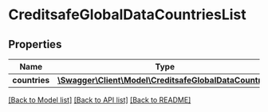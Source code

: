 # CreditsafeGlobalDataCountriesList

## Properties
Name | Type | Description | Notes
------------ | ------------- | ------------- | -------------
**countries** | [**\Swagger\Client\Model\CreditsafeGlobalDataCountry[]**](CreditsafeGlobalDataCountry.md) |  | [optional] 

[[Back to Model list]](../../README.md#documentation-for-models) [[Back to API list]](../../README.md#documentation-for-api-endpoints) [[Back to README]](../../README.md)

